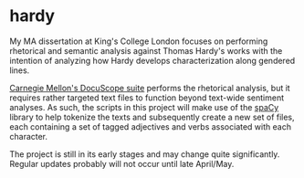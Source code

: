 # hardy
My MA dissertation at King's College London focuses on performing rhetorical and semantic analysis against Thomas Hardy's works with the intention of analyzing how Hardy develops characterization along gendered lines.

<a href="http://www.cmu.edu/dietrich/english/research/docuscope.html">Carnegie Mellon's DocuScope suite</a> performs the rhetorical analysis, but it requires rather targeted text files to function beyond text-wide sentiment analyses. As such, the scripts in this project will make use of the <a href="https://spacy.io/">spaCy</a> library to help tokenize the texts and subsequently create a new set of files, each containing a set of tagged adjectives and verbs associated with each character.

The project is still in its early stages and may change quite significantly. Regular updates probably will not occur until late April/May.
